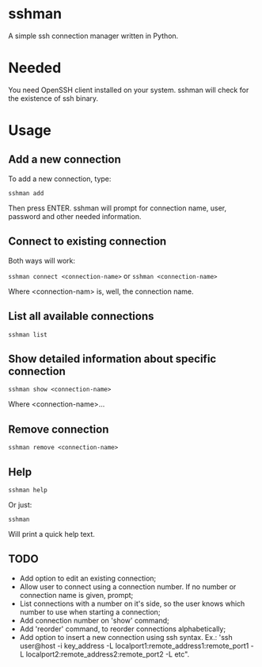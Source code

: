 # sshman
A simple ssh connection manager written in Python.

# Needed

You need OpenSSH client installed on your system. sshman will check for the existence of ssh binary.

# Usage

## Add a new connection

To add a new connection, type:

`sshman add`

Then press ENTER. sshman will prompt for connection name, user, password and other needed information.

## Connect to existing connection

Both ways will work:

`sshman connect <connection-name>` or `sshman <connection-name>`

Where \<connection-nam\> is, well, the connection name.

## List all available connections

`sshman list`

## Show detailed information about specific connection

`sshman show <connection-name>`

Where \<connection-name\>...

## Remove connection

`sshman remove <connection-name>` 

## Help

`sshman help`

Or just:

`sshman`

Will print a quick help text.

## TODO

- Add option to edit an existing connection;
- Allow user to connect using a connection number. If no number or connection name is given, prompt;
- List connections with a number on it's side, so the user knows which number to use when starting a connection;
- Add connection number on 'show' command;
- Add 'reorder' command, to reorder connections alphabetically;
- Add option to insert a new connection using ssh syntax. Ex.: 'ssh user@host -i key_address -L localport1:remote_address1:remote_port1 -L localport2:remote_address2:remote_port2 -L etc".
